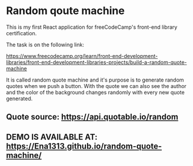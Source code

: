# Random qoute machine

This is my first React application for freeCodeCamp's front-end library certification. 

The task is on the following link: 

https://www.freecodecamp.org/learn/front-end-development-libraries/front-end-development-libraries-projects/build-a-random-quote-machine


It is called random quote machine and it's purpose is to generate random quotes when we push a button. With the quote we can also see the author and the color of the background changes randomly with every new quote generated.

## Quote source: https://api.quotable.io/random

## DEMO IS AVAILABLE AT: https://Ena1313.github.io/random-quote-machine/






